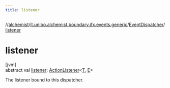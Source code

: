 ```yaml
---
title: listener
---
```

//[alchemist](../../../index.html)/[it.unibo.alchemist.boundary.jfx.events.generic](../index.html)/[EventDispatcher](index.html)/[listener](listener.html)



# listener



[jvm]\
abstract val [listener](listener.html): [ActionListener](../-action-listener/index.html)<[T](index.html), [E](index.html)>



The listener bound to this dispatcher.




